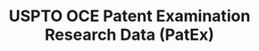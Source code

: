 ---
bigquery: https://console.cloud.google.com/bigquery?p=patents-public-data&d=uspto_oce_pair&page=dataset
citation: 'Graham, S. Marco, A., and Miller, A. (2015). “The USPTO Patent Examination
  Research Dataset: A Window on the Process of Patent Examination.”'
contributors: Graham, S. Marco, A., Miller, A.
cost: None
description: The latest version of PatEx (referred to below as the 2020 release) contains
  detailed information on nearly 11.9 million publicly-viewable provisional and non-provisional
  patent applications to the USPTO and over 4.6 million Patent Cooperation Treaty
  (PCT) applications. It is based on data that OCE downloaded from the Patent Examination
  Data System (PEDS) in April, 2021. The PEDS data are sourced from Public PAIR. The
  first time that OCE used PEDS as the basis of PatEx was for the 2019 release. We
  took the PEDS data and organized it into the familiar PatEx data files, which are
  based on the organization of the Public PAIR portal. The data files include information
  on each application’s characteristics, prosecution history, continuation history,
  claims of foreign priority, patent term adjustment history, publication history,
  and correspondence address information.
documentation: 'For the 2019 and later releases, new technical documentation is available
  https://www.uspto.gov/sites/default/files/documents/PatEx-2019-Technical-Doc.pdf


  A document describing the 2014-2017 data sets is available and can be cited as:
  Graham, Stuart J.H. and Marco, Alan C. and Miller, Richard, The USPTO Patent Examination
  Research Dataset: A Window on the Process of Patent Examination (November 30, 2015).
  Available at SSRN: https://ssrn.com/abstract=2702637.'
last_edit: Mon, 04 Apr 2022 19:06:22 GMT
location: https://www.uspto.gov/ip-policy/economic-research/research-datasets/patent-examination-research-dataset-public-pair
maintained_by: EconomicsData@uspto.gov
related_publications: https://ssrn.com/abstract=29956744, https://ssrn.com/abstract=2702637
schema_fields: '[''correspondence_postal_code'', ''correspondence_country_name'',
  ''inventor_address_type'', ''parent_application_number'', ''foreign_parent_id'',
  ''file_location'', ''recorded_date'', ''confirm_number'', ''file_location_date'',
  ''appl_status_code'', ''small_entity_indicator'', ''sequence_number'', ''examiner_name_last'',
  ''correspondence_region_name'', ''parent_country'', ''correspondence_country_code'',
  ''correspondence_street_line_1'', ''correspondence_street_line_2'', ''appl_status_date'',
  ''inventor_name_middle'', ''wipo_pub_date'', ''inventor_country_code'', ''event_description'',
  ''disposal_type'', ''uspc_class'', ''inventor_rank'', ''patent_issue_date'', ''application_number_pair'',
  ''filing_date'', ''earliest_pgpub_number'', ''child_filing_date'', ''correspondence_name_line_1'',
  ''inventor_country_name'', ''parent_filing_date'', ''parent_country_code'', ''examiner_name_middle'',
  ''inventor_region_code'', ''earliest_pgpub_date'', ''wipo_pub_number'', ''customer_number'',
  ''application_number'', ''invention_title'', ''invention_subject_matter'', ''atty_docket_number'',
  ''abandon_date'', ''correspondence_city'', ''examiner_name_first'', ''correspondence_name_line_2'',
  ''event_code'', ''examiner_art_unit'', ''correspondence_region_code'', ''status_description'',
  ''inventor_name_first'', ''child_application_number'', ''continuation_type'', ''patent_number'',
  ''foreign_parent_date'', ''uspc_subclass'', ''inventor_name_last'', ''status_code'',
  ''examiner_id'', ''aia_first_to_file'', ''application_type'']'
shortname: patex
tags:
- patents
- legal
- history
terms_of_use: 'USPTO’s online databases are not designed or intended to be a source
  for bulk downloads of USPTO data when accessed through the website’s interfaces.
  Individuals, companies, IP addresses, or blocks of IP addresses who, in effect,
  deny or decrease service by generating unusually high numbers of database accesses
  (searches, pages, or hits), whether generated manually or in an automated fashion,
  may be denied access to USPTO servers without notice.


  Bulk data products may be separately obtained from the USPTO, either for free or
  at the cost of dissemination. For details, see information on Electronic Bulk Data
  Products: https://www.uspto.gov/learning-and-resources/electronic-bulk-data-products'
title: USPTO OCE Patent Examination Research Data (PatEx)
uuid: 4342caa7-23af-420c-b2f6-6088f133df6a
---